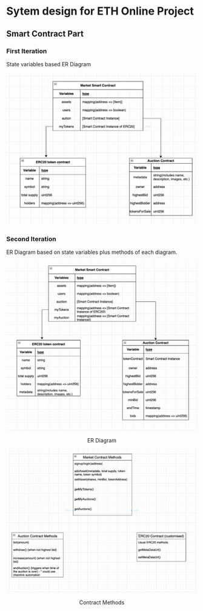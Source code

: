 # Sytem design for ETH Online Project

## Smart Contract Part

### First Iteration

State variables based ER Diagram 

![First Iteration](../src/image.png)

### Second Iteration

ER Diagram based on state variables plus methods of each diagram.

![Second Iteration ER Diagram](../src/image2.png)
<p style="text-align: center;">ER Diagram</p>

![Second Iteration Contract Methods](../src/image3.png)
<p style="text-align: center;">Contract Methods</p>